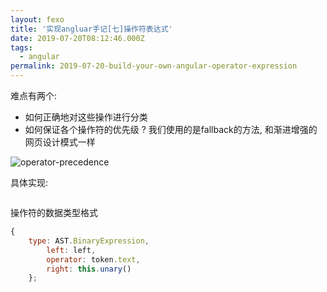 ```yaml
---
layout: fexo
title: '实现angluar手记[七]操作符表达式'
date: 2019-07-20T08:12:46.000Z
tags:
  - angular
permalink: 2019-07-20-build-your-own-angular-operator-expression
---
```

难点有两个: 
* 如何正确地对这些操作进行分类
* 如何保证各个操作符的优先级 ? 我们使用的是fallback的方法, 和渐进增强的网页设计模式一样

![operator-precedence]()

具体实现:
```
```


操作符的数据类型格式
```javascript
{
    type: AST.BinaryExpression,
        left: left,
        operator: token.text,
        right: this.unary()
    };
```
